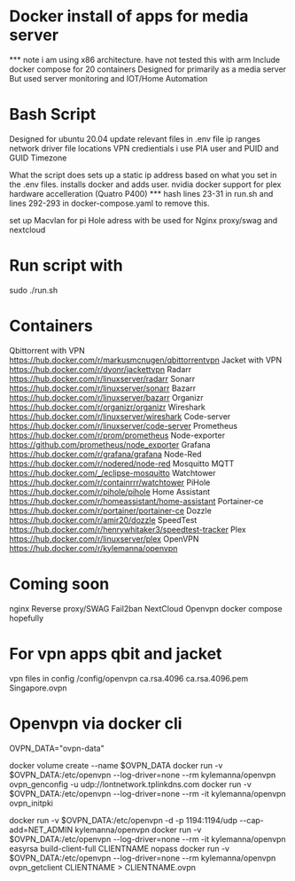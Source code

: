 # Docker install of apps for media server
*** note i am using x86 architecture. have not tested this with arm
Include docker compose for 20 containers
Designed for primarily as a media server
But used server monitoring and IOT/Home Automation

# Bash Script 
Designed for ubuntu 20.04
update relevant files in .env file 
ip ranges
network driver
file locations
VPN credientials i use PIA
user and PUID and GUID
Timezone

What the script does
sets up a static ip address based on what you set in the .env files.
installs docker and adds user.
nvidia docker support for plex hardware accelleration (Quatro P400)
*** hash lines 23-31 in run.sh and lines 292-293 in docker-compose.yaml to remove this.

set up Macvlan for pi Hole adress
with be used for Nginx proxy/swag and nextcloud
# Run script with
sudo ./run.sh

# Containers
Qbittorrent with VPN
https://hub.docker.com/r/markusmcnugen/qbittorrentvpn
Jacket with VPN
https://hub.docker.com/r/dyonr/jackettvpn
Radarr
https://hub.docker.com/r/linuxserver/radarr
Sonarr
https://hub.docker.com/r/linuxserver/sonarr
Bazarr
https://hub.docker.com/r/linuxserver/bazarr
Organizr
https://hub.docker.com/r/organizr/organizr
Wireshark
https://hub.docker.com/r/linuxserver/wireshark
Code-server
https://hub.docker.com/r/linuxserver/code-server
Prometheus
https://hub.docker.com/r/prom/prometheus
Node-exporter
https://github.com/prometheus/node_exporter
Grafana
https://hub.docker.com/r/grafana/grafana
Node-Red
https://hub.docker.com/r/nodered/node-red
Mosquitto MQTT
https://hub.docker.com/_/eclipse-mosquitto
Watchtower
https://hub.docker.com/r/containrrr/watchtower
PiHole
https://hub.docker.com/r/pihole/pihole
Home Assistant
https://hub.docker.com/r/homeassistant/home-assistant
Portainer-ce
https://hub.docker.com/r/portainer/portainer-ce
Dozzle
https://hub.docker.com/r/amir20/dozzle
SpeedTest
https://hub.docker.com/r/henrywhitaker3/speedtest-tracker
Plex
https://hub.docker.com/r/linuxserver/plex
OpenVPN
https://hub.docker.com/r/kylemanna/openvpn

# Coming soon
nginx Reverse proxy/SWAG
Fail2ban
NextCloud
Openvpn docker compose hopefully

# For vpn apps qbit and jacket
vpn files in config
/config/openvpn
ca.rsa.4096
ca.rsa.4096.pem
Singapore.ovpn

# Openvpn via docker cli
OVPN_DATA="ovpn-data"
	
docker volume create --name $OVPN_DATA
docker run -v $OVPN_DATA:/etc/openvpn --log-driver=none --rm kylemanna/openvpn ovpn_genconfig -u udp://lontnetwork.tplinkdns.com
docker run -v $OVPN_DATA:/etc/openvpn --log-driver=none --rm -it kylemanna/openvpn ovpn_initpki

docker run -v $OVPN_DATA:/etc/openvpn -d -p 1194:1194/udp --cap-add=NET_ADMIN kylemanna/openvpn
docker run -v $OVPN_DATA:/etc/openvpn --log-driver=none --rm -it kylemanna/openvpn easyrsa build-client-full CLIENTNAME nopass
docker run -v $OVPN_DATA:/etc/openvpn --log-driver=none --rm kylemanna/openvpn ovpn_getclient CLIENTNAME > CLIENTNAME.ovpn
